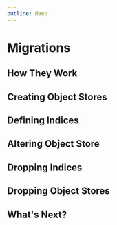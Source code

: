 ```yaml
---
outline: deep
---
```


# Migrations

## How They Work

## Creating Object Stores

## Defining Indices

## Altering Object Store

## Dropping Indices

## Dropping Object Stores

## What's Next?
